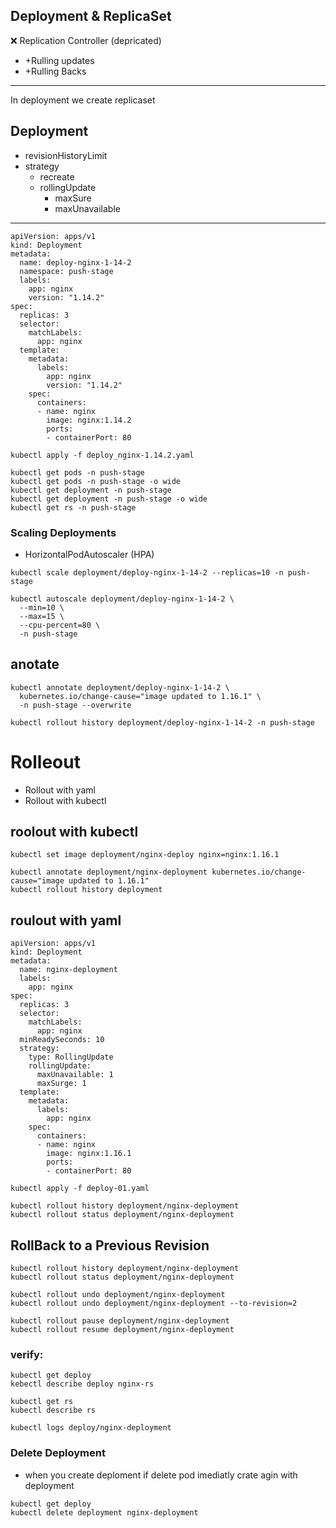 
##  Deployment    &     ReplicaSet 
:x: Replication Controller (depricated)
  * +Rulling updates
  * +Rulling Backs
------------------------------------------------ 
In deployment we create replicaset
## Deployment
* revisionHistoryLimit
* strategy
  - recreate
  - rollingUpdate
     + maxSure
     + maxUnavailable
--------------------------------------------------
```
apiVersion: apps/v1
kind: Deployment
metadata:
  name: deploy-nginx-1-14-2
  namespace: push-stage
  labels:
    app: nginx
    version: "1.14.2"
spec:
  replicas: 3
  selector:
    matchLabels:
      app: nginx
  template:
    metadata:
      labels:
        app: nginx
        version: "1.14.2"
    spec:
      containers:
      - name: nginx
        image: nginx:1.14.2
        ports:
        - containerPort: 80

```
```
kubectl apply -f deploy_nginx-1.14.2.yaml
```
```
kubectl get pods -n push-stage
kubectl get pods -n push-stage -o wide
kubectl get deployment -n push-stage
kubectl get deployment -n push-stage -o wide
kubectl get rs -n push-stage
```
### Scaling Deployments
- HorizontalPodAutoscaler (HPA)
```
kubectl scale deployment/deploy-nginx-1-14-2 --replicas=10 -n push-stage
```
```
kubectl autoscale deployment/deploy-nginx-1-14-2 \
  --min=10 \
  --max=15 \
  --cpu-percent=80 \
  -n push-stage
```
## anotate
```
kubectl annotate deployment/deploy-nginx-1-14-2 \
  kubernetes.io/change-cause="image updated to 1.16.1" \
  -n push-stage --overwrite
```
```
kubectl rollout history deployment/deploy-nginx-1-14-2 -n push-stage
```
# Rolleout
- Rollout with yaml
- Rollout with kubectl

## roolout with kubectl

```
kubectl set image deployment/nginx-deploy nginx=nginx:1.16.1
```
```
kubectl annotate deployment/nginx-deployment kubernetes.io/change-cause="image updated to 1.16.1"
kubectl rollout history deployment
```
## roulout with yaml
```
apiVersion: apps/v1
kind: Deployment
metadata:
  name: nginx-deployment
  labels:
    app: nginx
spec:
  replicas: 3
  selector:
    matchLabels:
      app: nginx
  minReadySeconds: 10
  strategy:
    type: RollingUpdate
    rollingUpdate:
      maxUnavailable: 1
      maxSurge: 1
  template:
    metadata:
      labels:
        app: nginx
    spec:
      containers:
      - name: nginx
        image: nginx:1.16.1
        ports:
        - containerPort: 80
```
```
kubectl apply -f deploy-01.yaml
```
```
kubectl rollout history deployment/nginx-deployment
kubectl rollout status deployment/nginx-deployment
```

## RollBack to a Previous Revision

```
kubectl rollout history deployment/nginx-deployment
kubectl rollout status deployment/nginx-deployment
```

```
kubectl rollout undo deployment/nginx-deployment
kubectl rollout undo deployment/nginx-deployment --to-revision=2
```

```
kubectl rollout pause deployment/nginx-deployment
kubectl rollout resume deployment/nginx-deployment
```


### verify:
```
kubectl get deploy
kebectl describe deploy nginx-rs

kubectl get rs
kubectl describe rs

kubectl logs deploy/nginx-deployment
```

### Delete Deployment
* when you create deploment if delete pod imediatly crate agin with deployment
```
kubectl get deploy
kubectl delete deployment nginx-deployment
```
